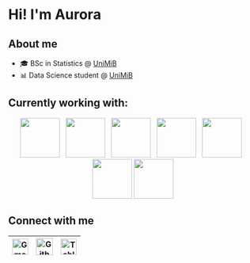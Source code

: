 # Hi! I'm Aurora

## About me

<!-- BLOG-POST-LIST:START -->
- 🎓 BSc in Statistics @  <a href='https://www.unimib.it/'>UniMiB</a>
- 📊 Data Science student @ <a href='https://www.unimib.it/'>UniMiB</a>
<!-- BLOG-POST-LIST:END -->

## Currently working with:

<p  align="center">
<a href="https://www.python.org/" title="Python"><img src="https://upload.wikimedia.org/wikipedia/commons/c/c3/Python-logo-notext.svg" width="80"/></a>
&nbsp;
<a href="https://www.r-project.org/" title="R"><img src="https://www.r-project.org/logo/Rlogo.svg" width="80"/></a>
&nbsp;
<a href="https://neo4j.com" title="Neo4j"><img src="https://neo4j.com/wp-content/themes/neo4jweb/v2-templates/brand/assets/logo-section-4.svg" width="80"/></a>
&nbsp;
<a href="https://github.com/" title="GitHub"><img src="https://github.com/get-icon/geticon/blob/master/icons/github-icon.svg" width="80"/></a>
&nbsp;
<a href="https://sqlitestudio.pl" title="SQLiteStudio"><img src="https://sqlitestudio.pl/img/sqlitestudio.png" width="80"/></a>
&nbsp;
<a href="https://jupyter.org/" title="Jupyter"><img src="https://github.com/get-icon/geticon/blob/master/icons/jupyter.svg" width="80"/></a>
<a href="https://www.tableau.com/it-it" title="Tableau"><img src="https://cdn.worldvectorlogo.com/logos/tableau-software.svg" width="80"/></a>
</p>

## Connect with me

| [<img src="https://github.com/TheDudeThatCode/TheDudeThatCode/blob/master/Assets/Gmail.svg" alt="Gmail logo" height="32">](mailto:aurora.cerabolini@gmail.com)| [<img src="https://cdn.svgporn.com/logos/github-icon.svg" alt="Github logo" width="34">](https://github.com/AuroraCerabolini)| [<img src="https://cdn.worldvectorlogo.com/logos/tableau-software.svg" alt="Tableau logo" height="32">](https://public.tableau.com/app/profile/aurora4144)
|:---:|:---:|:---:|
